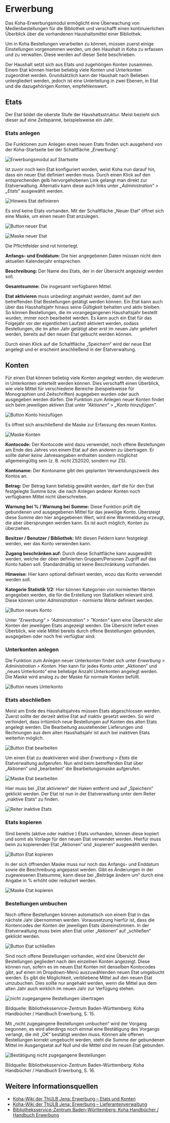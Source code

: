 
# Erwerbung
Das Koha-Erwerbungsmodul ermöglicht eine Überwachung von Medienbestellungen für die Bibliothek und verschafft einen kontinuierlichen Überblick über die vorhandenen Haushaltsmittel einer Bibliothek. 

Um in Koha Bestellungen verarbeiten zu können, müssen zuerst einige Einstellungen vorgenommen werden, um den Haushalt in Koha zu erfassen und zu verwalten. Diese werden auf dieser Seite beschrieben.

Der Haushalt setzt sich aus Etats und zugehörigen Konten zusammen. Einem Etat können hierbei beliebig viele Konten und Unterkonten zugeordnet werden. Grundsätzlich kann der Haushalt nach Belieben untergliedert werden, jedoch ist eine Unterteilung in zwei Ebenen, in Etat und die dazugehörigen Konten, empfehlenswert.


## Etats
Der Etat bildet die oberste Stufe der Haushaltsstruktur. Meist bezieht sich dieser auf eine Zeitspanne, beispielsweise ein Jahr.

### Etats anlegen
Die Funktionen zum Anlegen eines neuen Etats finden sich ausgehend von der Koha-Startseite bei der Schaltfläche „Erwerbung“.

![Erwerbungsmodul auf Startseite](../../Images/EW_home.PNG)
 
Ist zuvor noch kein Etat konfiguriert worden, weist Koha nun darauf hin, dass ein neuer Etat definiert werden muss. Durch einen Klick auf den entsprechenden gelb hervorgehobenen Link gelangt man direkt zur Etatverwaltung. Alternativ kann diese auch links unter *„Administration“ > „Etats“* ausgewählt werden.
 
![Hinweis Etat definieren](../../Images/EW_etat1.PNG)
 
Es sind keine Etats vorhanden. Mit der Schaltfläche „Neuer Etat“ öffnet sich eine Maske, um einen neuen Etat anzulegen.
 
 ![Button neuer Etat](../../Images/EW_etat2.PNG)
 
 ![Maske neuer Etat](../../Images/EW_etat3.PNG)
 
Die Pflichtfelder sind rot hinterlegt.

**Anfangs- und Enddatum:** Die hier angegebenen Daten müssen nicht dem aktuellen Kalenderjahr entsprechen.

**Beschreibung:** Der Name des Etats, der in der Übersicht angezeigt werden soll.

**Gesamtsumme:** Die insgesamt verfügbaren Mittel.

**Etat aktivieren** muss unbedingt angehakt werden, damit auf den betreffenden Etat Bestellungen getätigt werden können. 
Ein Etat kann auch über das Haushaltsjahr hinaus seine Gültigkeit behalten und aktiv bleiben. So können Bestellungen, die im vorangegangenen Haushaltsjahr bestellt wurden, immer noch bearbeitet werden. Es kann auch ein Etat für das Folgejahr vor der eigentlichen Laufzeit aktiviert werden, sodass Bestellungen, die im alten Jahr getätigt aber erst im neuen Jahr geliefert werden, bereits auf den neuen Etat gebucht werden können.

Durch einen Klick auf die Schaltfläche „Speichern“ wird der neue Etat angelegt und er erscheint anschließend in der Etatverwaltung.
 
## Konten
Für einen Etat können beliebig viele Konten angelegt werden, die wiederum in Unterkonten unterteilt werden können. Dies verschafft einen Überblick, wie viele Mittel für verschiedene Bereiche (beispielsweise für Monographien und Zeitschriften) augegeben wurden oder auch ausgegeben werden dürfen. Die Funktion zum Anlegen neuer Konten findet sich beim jeweiligen aktiven Etat unter *"Aktionen“ > „Konto hinzufügen"*.
 
 ![Button Konto hinzufügen](../../Images/EW_etat4.PNG)
 
 Es öffnet sich anschließend die Maske zur Erfassung des neuen Kontos.
 
 ![Maske Konten](../../Images/EW_konten1.PNG)
 
**Kontocode:** Der Kontocode wird dazu verwendet, noch offene Bestellungen am Ende des Jahres von einem Etat auf den anderen zu übertragen. Er sollte daher *keine* Jahresangaben enthalten sondern möglichst allgemeingültig sein (z. B. *nicht* ZS2020, sondern nur ZS).

**Kontoname:** Der Kontoname gibt den geplanten Verwendungszweck des Kontos an.

**Betrag:** Der Betrag kann beliebig gewählt werden, darf die für den Etat festgelegte Summe bzw. die nach Anlegen anderer Konten noch verfügbaren Mittel nicht überschreiten.

**Warnung bei % / Warnung bei Summe:** Diese Funktion prüft die gebundenen und ausgegebenen Mittel für das jeweilige Konto. Übersteigt diese Summe den hier angegebenen Wert, wird eine Warnmeldung erzeugt, die aber übersprungen werden kann. Es ist auch möglich, Konten zu überziehen.

**Besitzer / Benutzer / Bibliothek:** Mit diesen Feldern kann festgelegt werden, wer das Konto verwenden kann.  

**Zugang beschränken auf:** Durch diese Schaltfläche kann ausgewählt werden, welche der oben definierten Gruppen/Personen Zugriff auf das Konto haben soll. Standardmäßig ist keine Beschränkung vorhanden.

**Hinweise:** Hier kann optional definiert werden, wozu das Konto verwendet werden soll.

**Kategorie Statistik 1/2:** Hier können Kategorien von normierten Werten angegeben werden, die für die Erstellung von Statistiken relevant sind. Diese können unter *Administration - normierte Werte* definiert werden.

![Button neues Konto](../../Images/EW_konten2.PNG)
 
Unter *"Erwerbung" > "Administration" > "Konten"* kann eine Übersicht aller Konten der jeweiligen Etats angezeigt werden. Die Übersicht liefert einen Überblick, wie viele Mittel bereits durch offene Bestellungen gebunden, ausgegeben oder noch frei verfügbar sind.

### Unterkonten anlegen
Die Funktion zum Anlegen neuer Unterkonten findet sich unter *Erwerbung > Administration > Konten.* Hier kann für jedes Konto unter „Aktionen“ und „neues Unterkonto“ eine beliebige Anzahl Unterkonten angelegt werden. Die Maske wird analog zu der Maske für normale Konten befüllt.

![Button neues Unterkonto](../../Images/EW_konten3.PNG)
 
### Etats abschließen
Meist am Ende des Haushaltsjahres müssen Etats abgeschlossen werden. Zuerst sollte der derzeit aktive Etat auf inaktiv gesetzt werden. So wird verhindert, dass irrtümlich neue Bestellungen auf Konten des alten Etats angelegt werden. Die Bearbeitung asustehender Lieferungen und Rechnungen aus dem alten Haushaltsjahr ist auch bei inaktiven Etats weiterhin möglich.

![Button Etat bearbeiten](../../Images/EW_etatzu1.PNG)
 
Um einen Etat zu deaktivieren wird über *Erwerbung > Etats* die Etatverwaltung aufgerufen. Nun wird beim betreffenden Etat über „Aktionen“ und „bearbeiten“ die Bearbeitungsmaske aufgerufen.

![Maske Etat bearbeiten](../../Images/EW_etatzu2.PNG)
 
Hier muss bei „Etat aktivieren“ der Haken entfernt und auf „Speichern“ geklickt werden. Der Etat ist nun in der Etatverwaltung unter dem Reiter „inaktive Etats“ zu finden.

![Reiter inaktive Etats](../../Images/EW_etatzu3.PNG)
 
### Etats kopieren
Sind bereits (aktive oder inaktive ) Etats vorhanden, können diese kopiert und somit als Vorlage für den neuen Etat verwendet werden. Hierfür muss beim zu kopierenden Etat „Aktionen“ und „kopieren“ ausgewählt werden.
 
 ![Button Etat kopieren](../../Images/EW_etatkop1.PNG)
 
In der sich öffnenden Maske muss nur noch das Anfangs- und Enddatum sowie die Beschreibung angepasst werden.
Gibt es Änderungen in der zugewiesenen Etatsumme, kann diese bei „Beiträge ändern um“ durch eine Angabe in % erhöht oder reduziert werden.

![Maske Etat kopieren](../../Images/EW_etatkop2.PNG)
 
### Bestellungen umbuchen
Noch offene Bestellungen können automatisch von einem Etat in das nächste Jahr übernommen werden. Voraussetzung hierfür ist, dass die Kontencodes der Konten der jeweiligen Etats übereinstimmen.
In der Etatverwaltung muss beim alten Etat unter „Aktionen“ auf „schließen“ geklickt werden.

![Button Etat schließen](../../Images/EW_etatbs1.PNG)
 
Sind noch offene Bestellungen vorhanden, wird eine Übersicht der Bestellungen gegliedert nach den einzelnen Konten angezeigt. Diese können nun, sofern es im neuen Etat Konten mit denselben Kontocodes gibt, auf einen im Dropdown-Menü auszuwählenden neuen Etat umgebucht werden.
Es gibt die Möglichkeit, verbliebene Mittel auf den neuen Etat umzubuchen. Dies sollte nur angehakt werden, wenn die Mittel aus dem alten Jahr auch wirklich im neuen Jahr zur Verfügung stehen.

![nicht zugegangene Bestellungen übertragen](../../Images/EW_etatbs2.PNG)

Bildquelle: Bibliotheksservice-Zentrum Baden-Württemberg: Koha Handbücher / Handbuch Erwerbung, S. 15.
 
Mit „nicht zugegangene Bestellungen umbuchen“ wird der Vorgang begonnen, es wird allerdings noch einmal eine Bestätigung des Vorgangs verlangt, die mit „OK“ bestätigt werden muss. Können alle offenen Bestellungen korrekt umgebucht werden, steht die Summe der gebundenen Mittel im Ausgangsetat auf Null und die Mittel sind im neuen Etat gebunden.
 
![Bestätigung nicht zugegangene Bestellungen](../../Images/EW_etatbs3.PNG)

Bildquelle: Bibliotheksservice-Zentrum Baden-Württemberg: Koha Handbücher / Handbuch Erwerbung, S. 16.


## Weitere Informationsquellen
* <a href="https://koha-wiki.thulb.uni-jena.de/erwerbung/etats-konten/">Koha-Wiki der ThULB Jena: Erwerbung – Etats und Konten</a>
* <a href="https://koha-wiki.thulb.uni-jena.de/erwerbung/lieferantenverwaltung/">Koha-Wiki der ThULB Jena: Erwerbung – Lieferantenverwaltung</a>
* <a href="https://wiki.bsz-bw.de/pages/viewpage.action?pageId=17565617&preview=/17565617/3454470/16-11_Katalogisierung_Handbuch_ohne_Verbund_V1.pdf">Bibliotheksservice-Zentrum Baden-Württemberg: Koha Handbücher / Handbuch Erwerbung</a>
